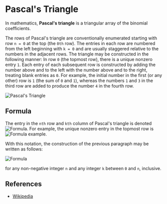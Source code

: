 # Pascal's Triangle

In mathematics, **Pascal's triangle** is a triangular array of 
the binomial coefficients.

The rows of Pascal's triangle are conventionally enumerated 
starting with row `n = 0` at the top (the `0th` row). The 
entries in each row are numbered from the left beginning 
with `k = 0` and are usually staggered relative to the 
numbers in the adjacent rows. The triangle may be constructed
in the following manner: In row `0` (the topmost row), there 
is a unique nonzero entry `1`. Each entry of each subsequent
row is constructed by adding the number above and to the 
left with the number above and to the right, treating blank 
entries as `0`. For example, the initial number in the 
first (or any other) row is `1` (the sum of `0` and `1`),
whereas the numbers `1` and `3` in the third row are added 
to produce the number `4` in the fourth row.

![Pascal's Triangle](https://upload.wikimedia.org/wikipedia/commons/0/0d/PascalTriangleAnimated2.gif)

## Formula

The entry in the `nth` row and `kth` column of Pascal's 
triangle is denoted ![Formula](https://wikimedia.org/api/rest_v1/media/math/render/svg/206415d3742167e319b2e52c2ca7563b799abad7).
For example, the unique nonzero entry in the topmost 
row is ![Formula example](https://wikimedia.org/api/rest_v1/media/math/render/svg/b7e35f86368d5978b46c07fd6dddca86bd6e635c).

With this notation, the construction of the previous 
paragraph may be written as follows:

![Formula](https://wikimedia.org/api/rest_v1/media/math/render/svg/203b128a098e18cbb8cf36d004bd7282b28461bf)

for any non-negative integer `n` and any 
integer `k` between `0` and `n`, inclusive.

## References

- [Wikipedia](https://en.wikipedia.org/wiki/Pascal%27s_triangle)
